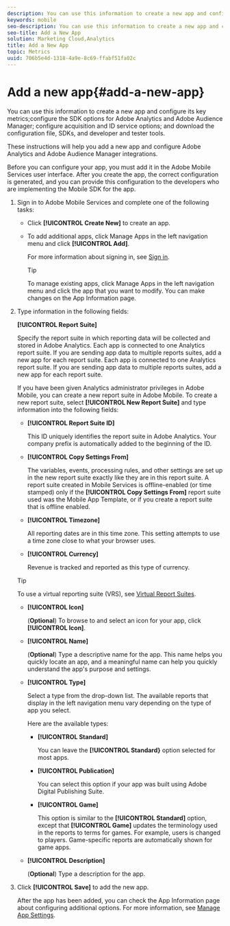 ```yaml
---
description: You can use this information to create a new app and configure its key metrics;configure the SDK options for Adobe Analytics and Adobe Audience Manager;configure acquisition and ID service options;and download the configuration file, SDKs, and developer and tester tools.
keywords: mobile
seo-description: You can use this information to create a new app and configure its key metrics;configure the SDK options for Adobe Analytics and Adobe Audience Manager;configure acquisition and ID service options;and download the configuration file, SDKs, and developer and tester tools.
seo-title: Add a New App
solution: Marketing Cloud,Analytics
title: Add a New App
topic: Metrics
uuid: 706b5e4d-1318-4a9e-8c69-ffabf51fa02c
---
```


# Add a new app{#add-a-new-app}

You can use this information to create a new app and configure its key metrics;configure the SDK options for Adobe Analytics and Adobe Audience Manager; configure acquisition and ID service options; and download the configuration file, SDKs, and developer and tester tools.

 These instructions will help you add a new app and configure Adobe Analytics and Adobe Audience Manager integrations.

Before you can configure your app, you must add it in the Adobe Mobile Services user interface. After you create the app, the correct configuration is generated, and you can provide this configuration to the developers who are implementing the Mobile SDK for the app. 

1. Sign in to Adobe Mobile Services and complete one of the following tasks:

    * Click **[!UICONTROL Create New]** to create an app. 
    * To add additional apps, click Manage Apps in the left navigation menu and click **[!UICONTROL Add]**.

      For more information about signing in, see [Sign in](/help/using/gs/gs-signin.md).

      >[!TIP]
      >
      >To manage existing apps, click Manage Apps in the left navigation menu and click the app that you want to modify. You can make changes on the App Information page.

1. Type information in the following fields:

   **[!UICONTROL Report Suite]**

     Specify the report suite in which reporting data will be collected and stored in Adobe Analytics. Each app is connected to one Analytics report suite. If you are sending app data to multiple reports suites, add a new app for each report suite. Each app is connected to one Analytics report suite. If you are sending app data to multiple reports suites, add a new app for each report suite.

     If you have been given Analytics administrator privileges in Adobe Mobile, you can create a new report suite in Adobe Mobile. To create a new report suite, select **[!UICONTROL New Report Suite]** and type information into the following fields:

      * **[!UICONTROL Report Suite ID]**

        This ID uniquely identifies the report suite in Adobe Analytics. Your company prefix is automatically added to the beginning of the ID.  

      * **[!UICONTROL Copy Settings From]**

        The variables, events, processing rules, and other settings are set up in the new report suite exactly like they are in this report suite. A report suite created in Mobile Services is offline-enabled (or time stamped) only if the **[!UICONTROL Copy Settings From]** report suite used was the Mobile App Template, or if you create a report suite that is offline enabled.

      * **[!UICONTROL Timezone]**

        All reporting dates are in this time zone. This setting attempts to use a time zone close to what your browser uses.

      * **[!UICONTROL Currency]**
 
        Revenue is tracked and reported as this type of currency.

      >[!TIP] 
      >
      >To use a virtual reporting suite (VRS), see [Virtual Report Suites](/help/using/manage-apps/c-mob-vrs.md).  

   * **[!UICONTROL Icon]**

      (**Optional**) To browse to and select an icon for your app, click **[!UICONTROL Icon]**.

   * **[!UICONTROL Name]**

      (**Optional**) Type a descriptive name for the app. This name helps you quickly locate an app, and a meaningful name can help you quickly understand the app's purpose and settings.

   * **[!UICONTROL Type]**

      Select a type from the drop-down list. The available reports that display in the left navigation menu vary depending on the type of app you select.

      Here are the available types:

      * **[!UICONTROL Standard]**

           You can leave the **[!UICONTROL Standard}** option selected for most apps.

      * **[!UICONTROL Publication]**

          You can select this option if your app was built using Adobe Digital Publishing Suite.

      * **[!UICONTROL Game]**

        This option is similar to the **[!UICONTROL Standard]** option, except that **[!UICONTROL Game]** updates the terminology used in the reports to terms for games. For example, users is changed to players. Game-specific reports are automatically shown for game apps.

   * **[!UICONTROL Description]**

      (**Optional**) Type a description for the app.

1. Click **[!UICONTROL Save]** to add the new app.

   After the app has been added, you can check the App Information page about configuring additional options. For more information, see [Manage App Settings](/help/using/c-manage-app-settings/c-manage-app-settings.md).
